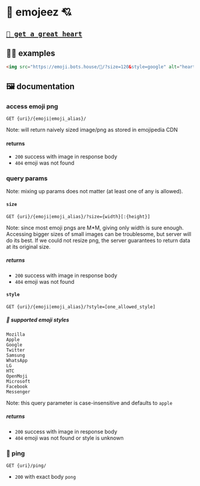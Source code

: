 # 💖 emojeez 💘

## [`💖 get a great heart`](https://emoji.bots.house/%F0%9F%92%96/?size=510&style=google)

## 👨‍🦯 examples

```html
<img src="https://emoji.bots.house/💖/?size=120&style=google" alt="heart">
```

## 🖼 documentation

### access emoji png

```http request
GET {uri}/{emoji|emoji_alias}/
```

Note: will return naively sized image/png as stored in emojipedia CDN

#### returns
- `200` success with image in response body
- `404` emoji was not found

### query params

Note: mixing up params does not matter (at least one of any is allowed).

#### `size`

```http request
GET {uri}/{emoji|emoji_alias}/?size={width}[:{height}]
```

Note: since most emoji pngs are M*M, giving only width is sure enough. 
Accessing bigger sizes of small images can be troublesome, but server will do its best. 
If we could not resize png, the server guarantees to return data at its original size.

##### returns
- `200` success with image in response body
- `404` emoji was not found

#### `style`

```http request
GET {uri}/{emoji|emoji_alias}/?style=[one_allowed_style]
```

##### 💅 supported emoji styles

    Mozilla
    Apple
    Google
    Twitter
    Samsung
    WhatsApp
    LG
    HTC
    OpenMoji
    Microsoft
    Facebook
    Messenger


Note: this query parameter is case-insensitive and defaults to `apple`

##### returns
- `200` success with image in response body
- `404` emoji was not found or style is unknown

### 🏓 ping

```http request
GET {uri}/ping/
```

- `200` with exact body `pong`

